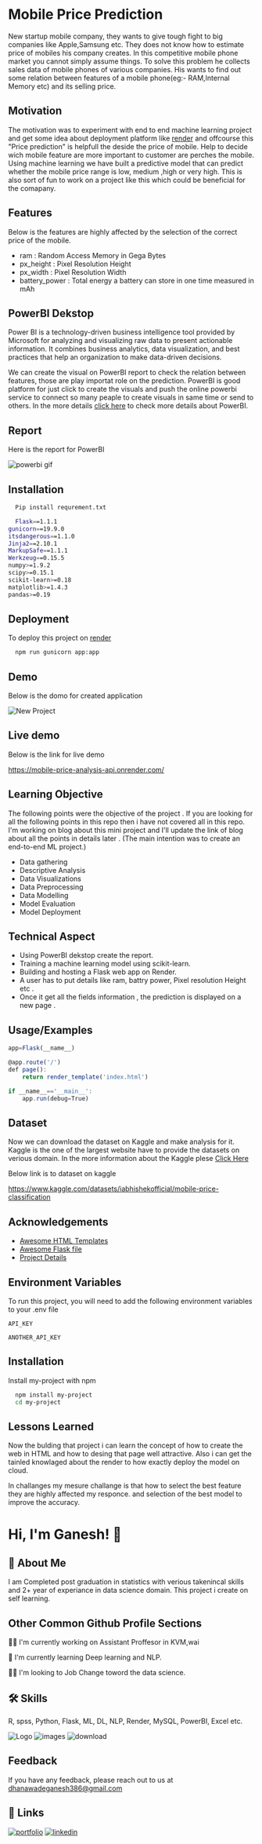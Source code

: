 
# Mobile Price Prediction

New startup mobile company, they wants to give tough fight to big companies like Apple,Samsung etc.
They does not know how to estimate price of mobiles his company creates. In this competitive mobile phone market you cannot simply assume things. To solve this problem he collects sales data of mobile phones of various companies.
His wants to find out some relation between features of a mobile phone(eg:- RAM,Internal Memory etc) and its selling price.



## Motivation
The motivation was to experiment with end to end machine learning project and get some idea about deployment platform like [render](https://dashboard.render.com/) and offcourse this "Price prediction" is helpfull the deside the price of mobile. Help to decide wich mobile feature are more important to customer are perches the mobile. Using machine learning we have built a predictive model that can predict whether the mobile price range is low, medium ,high or very high. This is also sort of fun to work on a project like this which could be beneficial for the comapany.
## Features
Below is the features are highly affected by the selection of the correct price of the mobile.

- ram : Random Access Memory in Gega Bytes
- px_height : Pixel Resolution Height
- px_width  : Pixel Resolution Width
- battery_power : Total energy a battery can store in one time measured in mAh


## PowerBI Dekstop
Power BI is a technology-driven business intelligence tool provided by Microsoft for analyzing and visualizing raw data to present actionable information. It combines business analytics, data visualization, and best practices that help an organization to make data-driven decisions.

We can create the visual on PowerBI report to check the relation between features, those are play importat role on the prediction.
PowerBI is good platform for just click to create the visuals and push the online powerbi service to connect so many peaple to create visuals in same time or send to others.
In the more details [click here](https://powerbi.microsoft.com/en-us/desktop/) to check more details about PowerBI.
## Report
Here is the report for PowerBI

![powerbi gif](https://user-images.githubusercontent.com/109405138/209288952-17f6598e-f6ab-4834-afac-627408ed7fc9.gif)

## Installation
```bash
  Pip install requrement.txt
```
```bash
  Flask==1.1.1
gunicorn==19.9.0
itsdangerous==1.1.0
Jinja2==2.10.1
MarkupSafe==1.1.1
Werkzeug==0.15.5
numpy>=1.9.2
scipy>=0.15.1
scikit-learn>=0.18
matplotlib>=1.4.3
pandas>=0.19

```
## Deployment

To deploy this project on [render](https://dashboard.render.com/)

```bash
  npm run gunicorn app:app
```


## Demo

Below is the domo for created application

![New Project](https://user-images.githubusercontent.com/109405138/208868848-be1b6bfe-3b83-41bb-a1a4-4959e5c16896.gif)


## Live demo
Below is the link for live demo

https://mobile-price-analysis-api.onrender.com/
## Learning Objective
The following points were the objective of the project . If you are looking for all the following points in this repo then i have not covered all in this repo. I'm working on blog about this mini project and I'll update the link of blog about all the points in details later . (The main intention was to create an end-to-end ML project.)

- Data gathering
- Descriptive Analysis
- Data Visualizations
- Data Preprocessing
- Data Modelling
- Model Evaluation
- Model Deployment
## Technical Aspect
- Using PowerBI dekstop create the report.
- Training a machine learning model using scikit-learn.
- Building and hosting a Flask web app on Render.
- A user has to put details like ram, battry power, Pixel resolution Height etc .
- Once it get all the fields information , the prediction is displayed on a new page .
## Usage/Examples

```javascript
app=Flask(__name__)

@app.route('/')
def page():
    return render_template('index.html')

if __name__=='__main__':
    app.run(debug=True)
```


## Dataset
Now we can download the dataset on Kaggle and make analysis for it. Kaggle is the one of the largest website have to provide the datasets on verious domain.
In the more information about the Kaggle plese [Click Here](https://www.kaggle.com/)

Below link is to dataset on kaggle

https://www.kaggle.com/datasets/iabhishekofficial/mobile-price-classification
## Acknowledgements

 - [Awesome HTML Templates](https://github.com/Ganeshdhanawade/Mobile-price-analysis/commit/79213690628738dcd2f12d9bccf38dae35de1725)
 - [Awesome Flask file](https://github.com/matiassingers/awesome-readme)
 - [Project Details](https://github.com/Ganeshdhanawade/Mobile-price-analysis/blob/main/Mobile%20Price%20Classification_detailed.docx)


## Environment Variables

To run this project, you will need to add the following environment variables to your .env file

`API_KEY`

`ANOTHER_API_KEY`


## Installation

Install my-project with npm

```bash
  npm install my-project
  cd my-project
```
    
## Lessons Learned

Now the bulding that project i can learn the concept of how to create the web in HTML and how to desing that page well attractive. Also i can get the tainled knowlaged about the render to how exactly deploy the model on cloud.

In challanges my mesure challange is that how to select the best feature they are highly affected my responce.
and selection of the best model to improve the accuracy.


# Hi, I'm Ganesh! 👋


## 🚀 About Me
I am Completed post graduation in statistics with verious takenincal skills and 2+ year of experiance in data science domain. This project i create on self learning.


## Other Common Github Profile Sections
👩‍💻 I'm currently working on Assistant Proffesor in KVM,wai

🧠 I'm currently learning Deep learning and NLP.

👯‍♀️ I'm looking to Job Change toword the data science.




## 🛠 Skills
R, spss, Python, Flask, ML, DL, NLP, Render, MySQL, PowerBI, Excel etc.


![Logo](https://camo.githubusercontent.com/3cdf9577401a2c7dceac655bbd37fb2f3ee273a457bf1f2169c602fb80ca56f8/68747470733a2f2f666f7274686562616467652e636f6d2f696d616765732f6261646765732f6d6164652d776974682d707974686f6e2e737667)
![images](https://user-images.githubusercontent.com/109405138/209291383-14f3f225-e593-4b1b-a506-54db907bb433.png)
![download](https://user-images.githubusercontent.com/109405138/209292205-98d13147-5a84-47d3-82eb-870197067abf.png)



## Feedback

If you have any feedback, please reach out to us at dhanawadeganesh386@gmail.com


## 🔗 Links
[![portfolio](https://img.shields.io/badge/my_portfolio-000?style=for-the-badge&logo=ko-fi&logoColor=white)](https://github.com/Ganeshdhanawade/Data-Science-Portfolio)
[![linkedin](https://img.shields.io/badge/linkedin-0A66C2?style=for-the-badge&logo=linkedin&logoColor=white)](https://www.linkedin.com/in/ganesh-dhanawade-47653b201/)




